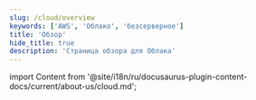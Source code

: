 ```yaml
---
slug: /cloud/overview
keywords: ['AWS', 'Облако', 'безсерверное']
title: 'Обзор'
hide_title: true
description: 'Страница обзора для Облака'
---
```


import Content from '@site/i18n/ru/docusaurus-plugin-content-docs/current/about-us/cloud.md';

<Content />
